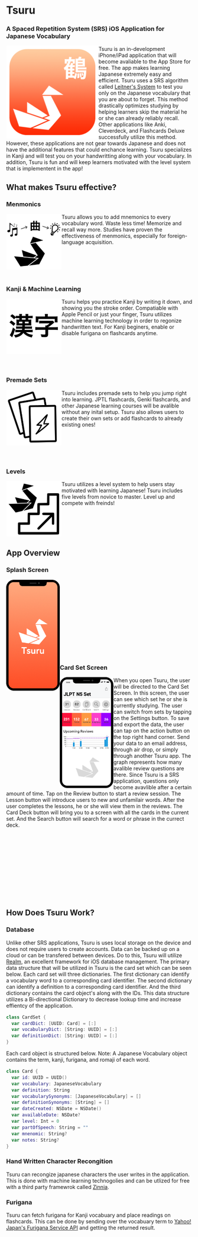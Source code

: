 # Tsuru
### A Spaced Repetition System (SRS) iOS Application for Japanese Vocabulary

<img align="left" src="Images/App Image.png" width="250" height="250">

Tsuru is an in-development iPhone/iPad application that will become avaliable to the App Store for free. The app makes learning Japanese extremely easy and efficient. Tsuru uses a SRS algorithm called [Leitner's System](https://en.wikipedia.org/wiki/Leitner_system) to test you only on the Japanese vocabulary that you are about to forget. This method drastically optimizes studying by helping learners skip the material he or she can already reliably recall. Other applications like Anki, Cleverdeck, and Flashcards Deluxe successfully utilize this method. However, these applications are not gear towards Japanese and does not have the additional features that could enchance learning. Tsuru specializes in Kanji and will test you on your handwritting along with your vocabulary. In addition, Tsuru is fun and will keep learners motivated with the level system that is implementent in the app!

## What makes Tsuru effective?

### Menmonics
<img align="left" src="Images/Mnemonics.png" width="150" height="150">
Tsuru allows you to add mnemonics to every vocabulary word. Waste less time! Memorize and recall way more. Studies have proven the effectiveness of menmonics, especially for foreign-language acquisition. 

</br>
</br>
</br>
</br>
</br>
</br>

### Kanji & Machine Learning
<img align="left" src="Images/Kanji.png" width="150" height="150">
Tsuru helps you practice Kanji by writing it down, and showing you the stroke order. Compatiable with Apple Pencil or just your finger, Tsuru utilizes machine learning technology in order to regonize handwritten text. For Kanji beginers, enable or disable furigana on flashcards anytime.

</br>
</br>
</br>
</br>
</br>
</br>

### Premade Sets
<img align="left" src="Images/Premade Sets.png" width="150" height="150">
Tsuru includes premade sets to help you jump right into learning. JPTL flashcards, Genki flashcards, and other Japanese learning courses will be avalible without any inital setup. Tsuru also allows users to create their own sets or add flashcards to already existing ones!

</br>
</br>
</br>
</br>
</br>
</br>

### Levels
<img align="left" src="Images/Levels.png" width="150" height="150">
Tsuru utilizes a level system to help users stay motivated with learning Japanese! Tsuru includes five levels from novice to master. Level up and compete with freinds!

</br>
</br>
</br>
</br>
</br>
</br>

## App Overview

### Splash Screen
<img align="left" src="Images/Splash Screen.png" height="300">

</br>
</br>
</br>
</br>
</br>
</br>
</br>
</br>
</br>
</br>
</br>
</br>

### Card Set Screen
<img align="left" src="Images/Dock.png" height="300">
When you open Tsuru, the user will be directed to the Card Set Screen. In this screen, the user can see which set he or she is currently studying. The user can switch from sets by tapping on the Settings button. To save and export the data, the user can tap on the action button on the top right hand corner. Send your data to an email address, through air drop, or simply through another Tsuru app. The graph represents how many avalible review questions are there. Since Tsuru is a SRS application, questions only become avavlible after a certain amount of time. Tap on the Review button to start a review session. The Lesson button will introduce users to new and unfamilair words. After the user completes the lessons, he or she will view them in the reviews. The Card Deck button will bring you to a screen with all the cards in the current set. And the Search button will search for a word or phrase in the currect deck.


</br>
</br>
</br>
</br>
</br>
</br>
</br>
</br>
</br>
</br>
</br>
</br>

## How Does Tsuru Work?

### Database
Unlike other SRS applications, Tsuru is uses local storage on the device and does not require users to create accounts. Data can be backed up on a cloud or can be transfered between devices. Do to this, Tsuru will utilize [Realm](https://realm.io/), an excellent framework for iOS database management. The primary data structure that will be utilized in Tsuru is the card set which can be seen below. Each card set will three dictionaries. The first dictionary can identify a vocabulary word to a corresponding card identifier. The second dictionary can identify a definition to a corresponding card identifier. And the third dictionary contains the card object's along with the IDs. This data structure utilizes a Bi-directional Dictionary to decrease lookup time and increase effientcy of the application.

```swift
class CardSet {
  var cardDict: [UUID: Card] = [:]
  var vocabularyDict: [String: UUID] = [:]
  var definitionDict: [String: UUID] = [:]
}
```

Each card object is structured below. Note: A Japanese Vocabulary object contains the term, kanji, furigana, and romaji of each word.

```swift
class Card {
  var id: UUID = UUID()
  var vocabulary: JapaneseVocabulary
  var definition: String
  var vocabularySynonyms: [JapaneseVocabulary] = []
  var definitionSynonyms: [String] = []
  var dateCreated: NSDate = NSDate()
  var availableDate: NSDate?
  var level: Int = 0
  var partOfSpeech: String = ""
  var mnenomic: String?
  var notes: String?
}
```

### Hand Written Character Recongition
Tsuru can recongize japanese characters the user writes in the application. This is done with machine learning technogolies and can be utlized for free with a third party framewrok called [Zinnia](http://taku910.github.io/zinnia/).

### Furigana
Tsuru can fetch furigana for Kanji vocabuary and place readings on flashcards. This can be done by sending over the vocabuary term to [Yahoo! Japan's Furigana Service API](https://developer.yahoo.co.jp/webapi/jlp/furigana/v1/furigana.html) and getting the returned result. 
